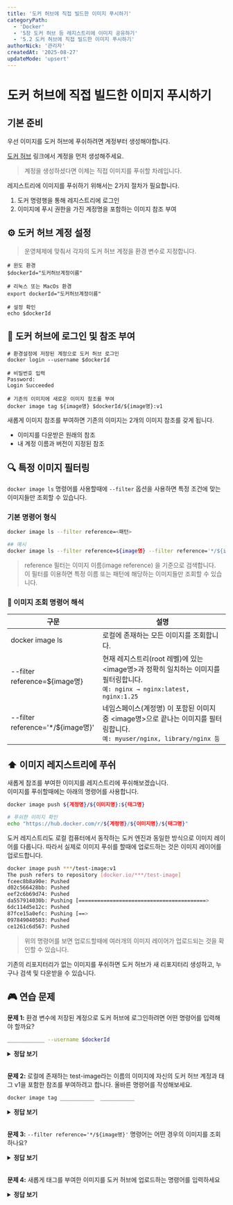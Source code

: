 ```yaml
---
title: '도커 허브에 직접 빌드한 이미지 푸시하기'
categoryPath:
  - 'Docker'
  - '5장 도커 허브 등 레지스트리에 이미지 공유하기'
  - '5.2 도커 허브에 직접 빌드한 이미지 푸시하기'
authorNick: '관리자'
createdAt: '2025-08-27'
updateMode: 'upsert'
---
```


# 도커 허브에 직접 빌드한 이미지 푸시하기

## 기본 준비
우선 이미지를 도커 허브에 푸쉬하려면 계정부터 생성해야합니다.

[도커 허브](https://hub.docker.com/) 링크에서 계정을 먼저 생성해주세요.

> 계정을 생성하셨다면 이제는 직접 이미지를 푸쉬할 차례입니다. 

레지스트리에 이미지를 푸쉬하기 위해서는 2가지 절차가 필요합니다.

1. 도커 명령행을 통해 레지스트리에 로그인
2. 이미지에 푸시 권한을 가진 계정명을 포함하는 이미지 참조 부여

## ⚙️ 도커 허브 계정 설정

> 운영체제에 맞춰서 각자의 도커 허브 계정을 환경 변수로 지정합니다.

```
# 윈도 환경
$dockerId="도커허브계정이름"

# 리눅스 또는 MacOs 환경
export dockerId="도커허브계정이름"

# 설정 확인
echo $dockerId
```

## 🐳 도커 허브에 로그인 및 참조 부여

```
# 환경설정에 저장된 계정으로 도커 허브 로그인
docker login --username $dockerId

# 비밀번호 입력
Password:
Login Succeeded

# 기존의 이미지에 새로운 이미지 참조를 부여
docker image tag ${image명} $dockerId/${image명}:v1
```

새롭게 이미지 참조를 부여하면 기존의 이미지는 2개의 이미지 참조를 갖게 됩니다.
- 이미지를 다운받은 원래의 참조
- 내 계정 이름과 버전이 지정된 참조

## 🔍 특정 이미지 필터링

`docker image ls` 명령어를 사용할때에 `--filter` 옵션을 사용하면 특정 조건에 맞는 이미지들만 조회할 수 있습니다. 

### 기본 명령어 형식

```bash
docker image ls --filter reference=<패턴>

## 예시 
docker image ls --filter reference=${image명} --filter reference='*/${image명}'
```

> reference 필터는 이미지 이름(image reference) 을 기준으로 검색합니다. <br>
이 필터를 이용하면 특정 이름 또는 패턴에 해당하는 이미지들만 조회할 수 있습니다. 

### 🧠 이미지 조회 명령어 해석
| 구문 |	설명 |
| --------- | ------------------|
| docker image ls	| 로컬에 존재하는 모든 이미지를 조회합니다. |
| --filter reference=${image명}	| 현재 레지스트리(root 레벨)에 있는 <image명>과 정확히 일치하는 이미지를 필터링합니다. <br> ``예: nginx → nginx:latest, nginx:1.25`` | 
| --filter reference='*/${image명}' |	네임스페이스(계정명)  이 포함된 이미지 중 <image명>으로 끝나는 이미지를 필터링합니다. <br> ``예: myuser/nginx, library/nginx 등`` |


## ⬆️ 이미지 레지스트리에 푸쉬

새롭게 참조를 부여한 이미지를 레지스트리에 푸쉬해보겠습니다. <br>
이미지를 푸쉬할때에는 아래의 명령어를 사용합니다.

```bash
docker image push ${계정명}/${이미지명}:${태그명}

# 푸쉬한 이미지 확인
echo "https://hub.docker.com/r/${계정명}/${이미지명}/${태그명}"
```

도커 레지스트리도 로컬 컴퓨터에서 동작하는 도커 엔진과 동일한 방식으로 이미지 레이어를 다룹니다. 따라서 실제로 이미지 푸쉬를 할때에 업로드하는 것은 이미지 레이어를 업로드합니다.

```bash
docker image push ***/test-image:v1
The push refers to repository [docker.io/***/test-image]
fceec8b8a90e: Pushed 
d02c566428bb: Pushed 
eef2c6b69d74: Pushed
da557914030b: Pushing [=========================================>         ]  28.31MB/34.34MB
6dc114d5e12c: Pushed
87fce15a0efc: Pushing [==>                                                ]  20.97MB/482.7MB
097849040503: Pushed
ce1261c6d567: Pushed
```

> 위의 명령어를 보면 업로드할때에 여러개의 이미지 레이어가 업로드되는 것을 확인할 수 있습니다.

기존의 리포지터리가 없는 이미지를 푸쉬하면 도커 허브가 새 리포지터리 생성하고, 누구나 검색 및 다운받을 수 있습니다.

## 🎮 연습 문제

**문제 1:** 환경 변수에 저장된 계정으로 도커 허브에 로그인하려면 어떤 명령어를 입력해야 할까요?

```bash
____________ --username $dockerId
```

<details>
<summary><strong>정답 보기</strong></summary>

💡 정답: ``docker login``

</details>
<br/>

**문제 2:** 로컬에 존재하는 test-image라는 이름의 이미지에
자신의 도커 허브 계정과 태그 v1을 포함한 참조를 부여하려고 합니다.
올바른 명령어를 작성해보세요.

```bash
docker image tag ___________  ___________
```

<details>
<summary><strong>정답 보기</strong></summary>

💡 정답 예시: ``docker image tag <기존이미지> <계정명>/<이미지명>:<태그>``

</details>
<br/>

**문제 3:** ``--filter reference='*/${image명}'`` 명령어는 어떤 경우의 이미지를 조회하나요?

<details>
<summary><strong>정답 보기</strong></summary>

💡 정답 예시: 계정명이 포함된 ${image명}으로 끝나는 이미지

</details>
<br/>

**문제 4:** 새롭게 태그를 부여한 이미지를 도커 허브에 업로드하는 명령어를 입력하세요

<details>
<summary><strong>정답 보기</strong></summary>

💡 정답 예시: ``docker image push ${계정명}/${이미지명}:${태그명}``

</details>
<br/>